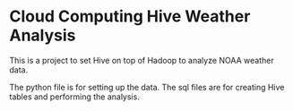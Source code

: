 # Cloud Computing Hive Weather Analysis
This is a project to set Hive on top of Hadoop to analyze NOAA weather data.  

The python file is for setting up the data. The sql files are for creating Hive tables and performing the analysis.
